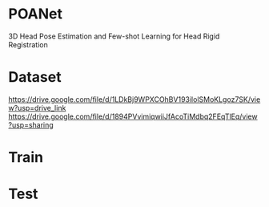 # POANet
3D Head Pose Estimation and Few-shot Learning for Head Rigid Registration

# Dataset
https://drive.google.com/file/d/1LDkBj9WPXCOhBV193ilolSMoKLgoz7SK/view?usp=drive_link
https://drive.google.com/file/d/1894PVvimiqwiiJfAcoTiMdbq2FEqTlEq/view?usp=sharing

# Train

# Test
